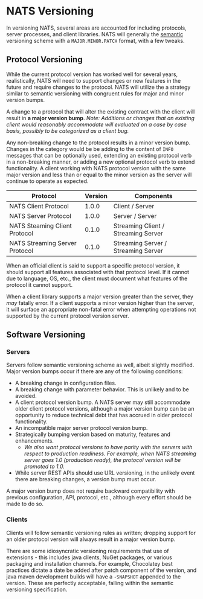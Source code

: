 # NATS Versioning

In versioning NATS, several areas are accounted for including protocols, server processes, and client libraries.  NATS will generally the [semantic](http://semver.org/) versioning scheme with a `MAJOR.MINOR.PATCH` format, with a few tweaks.

## Protocol Versioning

While the current protocol version has worked well for several years, realistically, NATS will need to support changes or new features in the future and require changes to the protocol. NATS will utilize the a strategy similar to semantic versioning with congruent rules for major and minor version bumps.

A change to a protocol that will alter the existing contract with the client will result in **a major version bump**.  *Note:  Additions or changes that an existing client would reasonably accommodate will evaluated on a case by case basis, possibly to be categorized as a client bug.*

Any non-breaking change to the protocol results in a minor version bump.  Changes in the category would be be adding to the content of `INFO` messages that can be optionally used, extending an existing protocol verb in a non-breaking manner, or adding a new optional protocol verb to extend functionality.  A client working with NATS protocol version with the same major version and less than or equal to the minor version as the server will continue to operate as expected.

| Protocol | Version | Components |
| ---------|---------|------------|
| NATS Client Protocol | 1.0.0 | Client / Server |
| NATS Server Protocol | 1.0.0 | Server / Server |
| NATS Steaming Client Protocol | 0.1.0 | Streaming Client / Streaming Server |
| NATS Streaming Server Protocol | 0.1.0 | Streaming Server / Streaming Server |

When an official client is said to support a specific protocol version, it should support all features associated with that protocol level.  If it cannot due to language, OS, etc., the client must document what features of the protocol it cannot support.

When a client library supports a major version greater than the server, they *may* fatally error.  If a client supports a minor version higher than the server, it will surface an appropriate non-fatal error when attempting operations not supported by the current protocol version server.

## Software Versioning

### Servers

Servers follow semantic versioning scheme as well, albeit slightly modified.  Major version bumps occur if there are any of the following conditions:

 * A breaking change in configuration files.
 * A breaking change with parameter behavior.  This is unlikely and to be avoided.
 * A client protocol version bump. A NATS server may still accommodate older client protocol versions, although a major version bump can be an opportunity to reduce technical debt that has accrued in older protocol functionality.
 * An incompatible major server protocol version bump.
 * Strategically bumping version based on maturity, features and enhancements. 
   * *We also want protocol versions to have parity with the servers with respect to production readiness.  For example, when NATS streaming server goes 1.0 (production ready), the protocol version will be promoted to 1.0.*
 * While server REST APIs should use URL versioning, in the unlikely event there are breaking changes, a version bump must occur.

A major version bump does not require backward compatibility with previous configuration, API, protocol, etc., although every effort should be made to do so.

### Clients

Clients will follow semantic versioning rules as written; dropping support for an older protocol version will always result in a major version bump. 

There are some idiosyncratic versioning requirements that use of extensions - this includes java clients, NuGet packages, or various packaging and installation channels.  For example, Chocolatey best practices dictate a date be added after patch component of the version, and java maven development builds will have a `-SNAPSHOT` appended to the version.  These are perfectly acceptable, falling within the semantic versioning specification.
